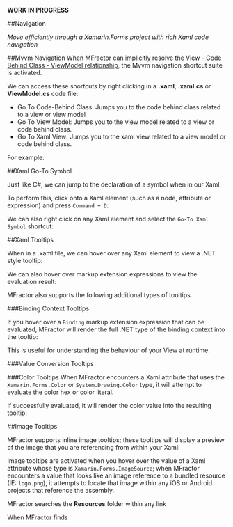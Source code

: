 **WORK IN PROGRESS**

##Navigation

*Move efficiently through a Xamarin.Forms project with rich Xaml code navigation*

##Mvvm Navigation
When MFractor can [implicitly resolve the View - Code Behind Class - ViewModel relationship](configure-binding-context.md#implicit-binding-context-resolution), the Mvvm navigation shortcut suite is activated.

We can access these shortcuts by right clicking in a **.xaml**, **.xaml.cs** or **ViewModel.cs** code file:

 * Go To Code-Behind Class: Jumps you to the code behind class related to a view or view model
 * Go To View Model: Jumps you to the view model related to a view or code behind class.
 * Go To Xaml View: Jumps you to the xaml view related to a view model or code behind class.

 For example:


##Xaml Go-To Symbol

Just like C#, we can jump to the declaration of a symbol when in our Xaml.

To perform this, click onto a Xaml element (such as a node, attribute or expression) and press `Command + D`:

We can also right click on any Xaml element and select the `Go-To Xaml Symbol` shortcut:

##Xaml Tooltips

When in a .xaml file, we can hover over any Xaml element to view a .NET style tooltip:

We can also hover over markup extension expressions to view the evaluation result:

MFractor also supports the following additional types of tooltips.

###Binding Context Tooltips

If you hover over a `Binding` markup extension expression that can be evaluated, MFractor will render the full .NET type of the binding context into the tooltip:

This is useful for understanding the behaviour of your View at runtime.

###Value Conversion Tooltips


###Color Tooltips
When MFractor encounters a Xaml attribute that uses the `Xamarin.Forms.Color` or `System.Drawing.Color` type, it will attempt to evaluate the color hex or color literal.

If successfully evaluated, it will render the color value into the resulting tooltip:


##Image Tooltips

MFractor supports inline image tooltips; these tooltips will display a preview of the image that you are referencing from within your Xaml:

Image tooltips are activated when you hover over the value of a Xaml attribute whose type is `Xamarin.Forms.ImageSource`; when MFractor encounters a value that looks like an image reference to a bundled resource (IE: `logo.png`), it attempts to locate that image within any iOS or Android projects that reference the assembly.

MFractor searches the **Resources** folder within any link

When MFractor finds
